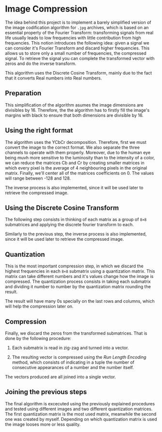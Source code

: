 # Image Compression

The idea behind this project is to implement a barely simplified version of the image codification algorithm for `.jpg` archives, which is based on an essential property of the Fourier Transform: transforming signals from real life usually leads to low frequencies with little contribution from high frequencies. This notion introduces the following idea: given a signal we can consider it's Fourier Transform and discard higher frequencies. This allows us to store only a small number of frequencies, the compressed signal. To retrieve the signal you can complete the transformed vector with zeros and do the inverse transform.

This algorithm uses the Discrete Cosine Transform, mainly due to the fact that it converts Real numbers into Real numbers.

## Preparation

This simplification of the algorithm asumes the image dimensions are divisibles by 16. Therefore, the the algorithm has to firstly fill the image's margins with black to ensure that both dimensions are divisible by 16.

## Using the right format

The algorithm uses the YCbCr decomposition. Therefore, first we must convert the image to the correct format. We also separate the three channels to operate with them properly. Moreover, due to the human eye being muvh more sensitive to the luminosity than to the intensity of a color, we can reduce the matrices Cb and Cr by creating smaller matrices in which every pixel is the average of 4 neighbouring pixels in the original matrix. Finally, we'll center all of the matrices coefficients on 0. The values will range between -128 and 128.

The inverse process is also implemented, since it will be used later to retrieve the compressed image.

## Using the Discrete Cosine Transform

The following step consists in thinking of each matrix as a group of `8×8` submatrices and applying the discrete fourier transform to each.

Similarly to the previous step, the inverse process is also implemented, since it will be used later to retrieve the compressed image.

## Quantization

This is the most important compression step, in which we discard the highest frequencies in each `8×8` submatrix using a quantization matrix. This matrix can take different numbers and it's values change how the image is compressed. The quantization process consists in taking each submatrix and dividing it number to number by the quantization matrix rounding the result.

The result will have many 0s specially on the last rows and columns, which will help the compression later on.

## Compression 

Finally, we discard the zeros from the transformed submatrices. That is done by the following procedure:

1. Each submatrix is read in zig-zag and turned into a vector.

2. The resulting vector is compressed using the _Run Length Encoding_ method, which consists of indicating in a tuple the number of consecutive appearances of a number and the number itself. 

The vectors produced are all joined into a single vector.

## Joining the previous steps

The final algorithm is excecuted using the previously explained procedures and tested using different images and two different quantization matrices. The first quantization matrix is the most used matrix, meanwhile the second one was created by myself. Depending on which quantization matrix is used the image looses more or less quality.
